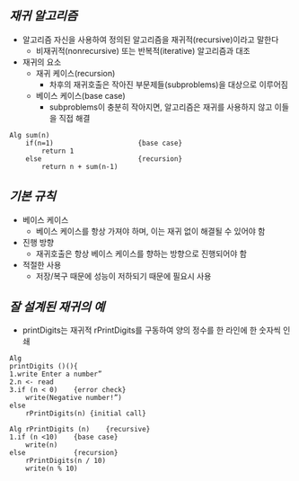 ## <em> 재귀 알고리즘 </em>

- 알고리즘 자신을 사용하여 정의된 알고리즘을 재귀적(recursive)이라고 말한다
  - 비재귀적(nonrecursive) 또는 반복적(iterative) 알고리즘과 대조
- 재귀의 요소
  - 재귀 케이스(recursion)
    - 차후의 재귀호출은 작아진 부문제들(subproblems)을 대상으로 이루어짐
  - 베이스 케이스(base case)
    - subproblems이 충분히 작아지면, 알고리즘은 재귀를 사용하지 않고 이들을 직접 해결

```
Alg sum(n)
    if(n=1)                     {base case}
        return 1
    else                        {recursion}
        return n + sum(n-1)
```

## <em> 기본 규칙 </em>

- 베이스 케이스
  - 베이스 케이스를 항상 가져야 하며, 이는 재귀 없이 해결될 수 있어야 함
- 진행 방향
  - 재귀호출은 항상 베이스 케이스를 향하는 방향으로 진행되어야 함
- 적절한 사용
  - 저장/복구 때문에 성능이 저하되기 때문에 필요시 사용

## <em> 잘 설계된 재귀의 예 </em>

- printDigits는 재귀적 rPrintDigits를 구동하여 양의 정수를 한 라인에 한 숫자씩 인쇄

```
Alg
printDigits ()(){
1.write Enter a number”
2.n <- read
3.if (n < 0)    {error check}
    write(Negative number!”)
else
    rPrintDigits(n) {initial call}

Alg rPrintDigits (n)    {recursive}
1.if (n <10)    {base case}
    write(n)
else            {recursion}
    rPrintDigits(n / 10)
    write(n % 10)
```
